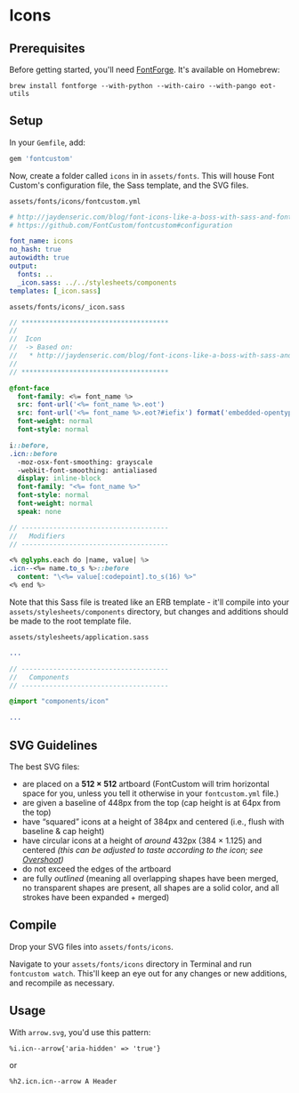 Icons
=====

Prerequisites
-------------

Before getting started, you'll need [FontForge](http://fontforge.org). It's available on Homebrew:

    brew install fontforge --with-python --with-cairo --with-pango eot-utils

Setup
-----

In your `Gemfile`, add:

```ruby
gem 'fontcustom'
```

Now, create a folder called `icons` in in `assets/fonts`. This will house Font Custom's configuration file, the Sass template, and the SVG files.

`assets/fonts/icons/fontcustom.yml`

```yml
# http://jaydenseric.com/blog/font-icons-like-a-boss-with-sass-and-font-custom
# https://github.com/FontCustom/fontcustom#configuration

font_name: icons
no_hash: true
autowidth: true
output:
  fonts: ..
  _icon.sass: ../../stylesheets/components
templates: [_icon.sass]
```

`assets/fonts/icons/_icon.sass`

```sass
// *************************************
//
//  Icon
//  -> Based on:
//   * http://jaydenseric.com/blog/font-icons-like-a-boss-with-sass-and-font-custom
//
// *************************************

@font-face
  font-family: <%= font_name %>
  src: font-url('<%= font_name %>.eot')
  src: font-url('<%= font_name %>.eot?#iefix') format('embedded-opentype'), font-url('<%= font_name %>.woff') format('woff'), font-url('<%= font_name %>.ttf') format('truetype'), font-url('<%= font_name %>.svg#<%= font_name %>') format('svg')
  font-weight: normal
  font-style: normal

i::before,
.icn::before
  -moz-osx-font-smoothing: grayscale
  -webkit-font-smoothing: antialiased
  display: inline-block
  font-family: "<%= font_name %>"
  font-style: normal
  font-weight: normal
  speak: none

// -------------------------------------
//   Modifiers
// -------------------------------------

<% @glyphs.each do |name, value| %>
.icn--<%= name.to_s %>::before
  content: "\<%= value[:codepoint].to_s(16) %>"
<% end %>
```

Note that this Sass file is treated like an ERB template - it'll compile into your `assets/stylesheets/components` directory, but changes and additions should be made to the root template file.

`assets/stylesheets/application.sass`

```sass
...

// -------------------------------------
//   Components
// -------------------------------------

@import "components/icon"

...

```

SVG Guidelines
--------------

The best SVG files:

 *  are placed on a **512 × 512** artboard (FontCustom will trim horizontal space for you, unless you tell it otherwise in your `fontcustom.yml` file.)
 *  are given a baseline of 448px from the top (cap height is at 64px from the top)
 *  have “squared” icons at a height of 384px and centered (i.e., flush with baseline & cap height)
 *  have circular icons at a height of *around* 432px (384 × 1.125) and centered *(this can be adjusted to taste according to the icon; see [Overshoot](http://en.wikipedia.org/wiki/Overshoot_(typography)))*
 *  do not exceed the edges of the artboard
 *  are fully *outlined* (meaning all overlapping shapes have been merged, no transparent shapes are present, all shapes are a solid color, and all strokes have been expanded + merged)

Compile
-------

Drop your SVG files into `assets/fonts/icons`.

Navigate to your `assets/fonts/icons` directory in Terminal and run `fontcustom watch`. This'll keep an eye out for any changes or new additions, and recompile as necessary.

Usage
-----

With `arrow.svg`, you'd use this pattern:

```haml
%i.icn--arrow{'aria-hidden' => 'true'}
```

or

```haml
%h2.icn.icn--arrow A Header
```
